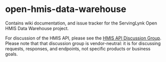 open-hmis-data-warehouse
===========
Contains wiki documentation, and issue tracker for the ServingLynk Open HMIS Data Warehouse project.

For discussion of the HMIS API, please see the [HMIS API Discussion Group](https://groups.google.com/forum/#!forum/hmis-api).  Please note that that discussion group is vendor-neutral: it is for discussing requests, responses, and endpoints, not specific products or business goals.
